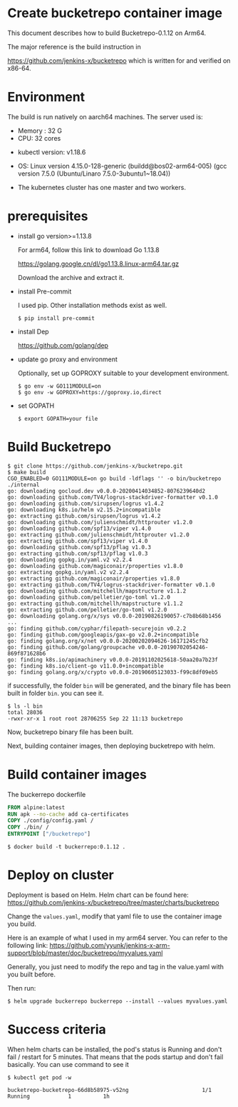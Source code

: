 # Create bucketrepo container image

This document describes how to build Bucketrepo-0.1.12 on Arm64.

The major reference is the build instruction in 

https://github.com/jenkins-x/bucketrepo which is written for and verified on x86-64.

# Environment

The build is run natively on aarch64 machines. The server used is:   

- Memory : 32 G  
- CPU: 32 cores  

* kubectl version: v1.18.6 

* OS: Linux version 4.15.0-128-generic (buildd@bos02-arm64-005) (gcc version 7.5.0 (Ubuntu/Linaro 7.5.0-3ubuntu1~18.04))
* The kubernetes cluster has one master and two workers.

# prerequisites

- install go version>=1.13.8

  For arm64, follow this link to download Go 1.13.8 

  https://golang.google.cn/dl/go1.13.8.linux-arm64.tar.gz

  Download the archive and extract it.

- install Pre-commit

  I used pip. Other installation methods exist as well.

  `$ pip install pre-commit`

- install Dep

  https://github.com/golang/dep

- update go proxy and environment

  Optionally, set up GOPROXY suitable to your development environment.

  ```
  $ go env -w GO111MODULE=on
  $ go env -w GOPROXY=https://goproxy.io,direct
  ```

- set GOPATH

  `$ export GOPATH=your file`

# Build Bucketrepo

```
$ git clone https://github.com/jenkins-x/bucketrepo.git
$ make build  
CGO_ENABLED=0 GO111MODULE=on go build -ldflags '' -o bin/bucketrepo ./internal
go: downloading gocloud.dev v0.0.0-20200414034852-8076239640d2
go: downloading github.com/TV4/logrus-stackdriver-formatter v0.1.0
go: downloading github.com/sirupsen/logrus v1.4.2
go: downloading k8s.io/helm v2.15.2+incompatible
go: extracting github.com/sirupsen/logrus v1.4.2
go: downloading github.com/julienschmidt/httprouter v1.2.0
go: downloading github.com/spf13/viper v1.4.0
go: extracting github.com/julienschmidt/httprouter v1.2.0
go: extracting github.com/spf13/viper v1.4.0
go: downloading github.com/spf13/pflag v1.0.3
go: extracting github.com/spf13/pflag v1.0.3
go: downloading gopkg.in/yaml.v2 v2.2.4
go: downloading github.com/magiconair/properties v1.8.0
go: extracting gopkg.in/yaml.v2 v2.2.4
go: extracting github.com/magiconair/properties v1.8.0
go: extracting github.com/TV4/logrus-stackdriver-formatter v0.1.0
go: downloading github.com/mitchellh/mapstructure v1.1.2
go: downloading github.com/pelletier/go-toml v1.2.0
go: extracting github.com/mitchellh/mapstructure v1.1.2
go: extracting github.com/pelletier/go-toml v1.2.0
go: downloading golang.org/x/sys v0.0.0-20190826190057-c7b8b68b1456
...
go: finding github.com/cyphar/filepath-securejoin v0.2.2
go: finding github.com/googleapis/gax-go v2.0.2+incompatible
go: finding golang.org/x/net v0.0.0-20200202094626-16171245cfb2
go: finding github.com/golang/groupcache v0.0.0-20190702054246-869f871628b6
go: finding k8s.io/apimachinery v0.0.0-20191102025618-50aa20a7b23f
go: finding k8s.io/client-go v11.0.0+incompatible
go: finding golang.org/x/crypto v0.0.0-20190605123033-f99c8df09eb5
```

if successfully, the folder `bin` will be generated, and the binary file has been built in folder `bin`. you can see it.

```
$ ls -l bin
total 28036
-rwxr-xr-x 1 root root 28706255 Sep 22 11:13 bucketrepo
```

Now, bucketrepo binary file has been built.

Next, building container images, then deploying bucketrepo with helm.

# Build container images 

The buckerrepo dockerfile

```dockerfile
FROM alpine:latest
RUN apk --no-cache add ca-certificates
COPY ./config/config.yaml /
COPY ./bin/ /
ENTRYPOINT ["/bucketrepo"]
```

```
$ docker build -t buckerrepo:0.1.12 .
```

# Deploy on cluster

Deployment is based on Helm. Helm chart can be found here: https://github.com/jenkins-x/bucketrepo/tree/master/charts/bucketrepo

Change the `values.yaml`, modify that yaml file to use the container image you build.

Here is an example of what I used in my arm64 server. You can refer to the following link: https://github.com/yyunk/jenkins-x-arm-support/blob/master/doc/bucketrepo/myvalues.yaml

Generally, you just need to modify the repo and tag in the value.yaml with you built before.

Then run:

`$ helm upgrade buckerrepo buckerrepo --install --values myvalues.yaml`

# Success criteria

When helm charts can be installed, the pod's status is Running and don't fail / restart for 5 minutes. That means that the pods startup and don't fail basically. You can use command to see it

`$ kubectl get pod -w`

```shell
bucketrepo-bucketrepo-66d8b58975-v52ng                       1/1     Running            1          1h
```

